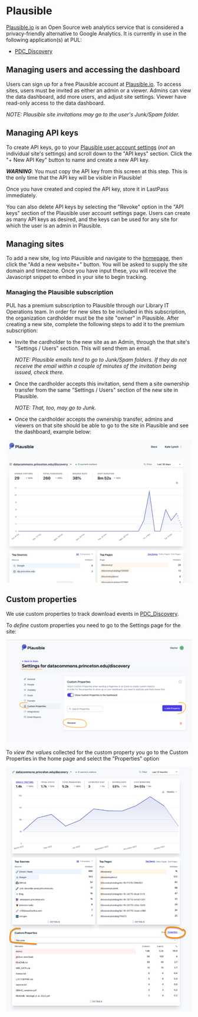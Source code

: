 # Plausible

[Plausible.io](https://plausible.io/) is an Open Source web analytics service that is considered a privacy-friendly alternative to Google Analytics. It is currently in use in the following application(s) at PUL:

- [PDC_Discovery](https://github.com/pulibrary/pdc_discovery)

## Managing users and accessing the dashboard

Users can sign up for a free Plausible account at [Plausible.io](https://plausible.io/). To access sites, users must be invited as either an admin or a viewer. Admins can view the data dashboard, add more users, and adjust site settings. Viewer have read-only access to the data dashboard.

_NOTE: Plausible site invitations may go to the user's Junk/Spam folder._

## Managing API keys

To create API keys, go to your [Plausible user account settings](https://plausible.io/settings) (_not_ an individual site's settings) and scroll down to the "API keys" section. Click the "+ New API Key" button to name and create a new API key.

**_WARNING_**: You must copy the API key from this screen at this step. This is the only time that the API key will be visible in Plausible!

Once you have created and copied the API key, store it in LastPass immediately.

You can also delete API keys by selecting the "Revoke" option in the "API keys" section of the Plausible user account settings page. Users can create as many API keys as desired, and the keys can be used for any site for which the user is an admin in Plausible.

## Managing sites

To add a new site, log into Plausible and navigate to the [homepage](https://plausible.io/), then click the "Add a new website+" button. You will be asked to supply the site domain and timezone. Once you have input these, you will receive the Javascript snippet to embed in your site to begin tracking.

### Managing the Plausible subscription

PUL has a premium subscription to Plausible through our Library IT Operations team. In order for new sites to be included in this subscription, the organization cardholder must be the site "owner" in Plausible. After creating a new site, complete the following steps to add it to the premium subscription:

- Invite the cardholder to the new site as an Admin, through the that site's "Settings / Users" section. This will send them an email.

  _NOTE: Plausible emails tend to go to Junk/Spam folders. If they do not receive the email within a couple of minutes of the invitation being issued, check there._

- Once the cardholder accepts this invitation, send them a site ownership transfer from the same "Settings / Users" section of the new site in Plausible.

  _NOTE: That, too, may go to Junk._

- Once the cardholder accepts the ownership transfer, admins and viewers on that site should be able to go to the site in Plausible and see the dashboard, example below:

![](images/plausible_dashboard.png)

## Custom properties
We use custom properties to track download events in [PDC_Discovery](https://github.com/pulibrary/pdc_discovery).

To *define* custom properties you need to go to the Settings page for the site:

![](images/plausible_custom_properties_define.png)

To *view the values* collected for the custom property you go to the Custom Properties in the home page and select the "Properties" option

![](images/plausible_custom_properties_view.png)
